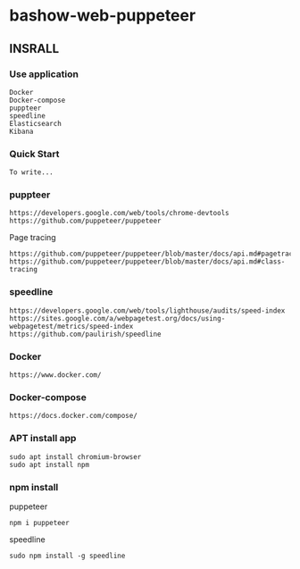 # bashow-web-puppeteer

## INSRALL

### Use application

```
Docker
Docker-compose
puppteer
speedline
Elasticsearch
Kibana
```

### Quick Start

```
To write...
```

### puppteer

```
https://developers.google.com/web/tools/chrome-devtools
https://github.com/puppeteer/puppeteer
```

Page tracing
```
https://github.com/puppeteer/puppeteer/blob/master/docs/api.md#pagetracing
https://github.com/puppeteer/puppeteer/blob/master/docs/api.md#class-tracing
```

### speedline

```
https://developers.google.com/web/tools/lighthouse/audits/speed-index
https://sites.google.com/a/webpagetest.org/docs/using-webpagetest/metrics/speed-index
https://github.com/paulirish/speedline
```

### Docker

```
https://www.docker.com/
```

### Docker-compose

```
https://docs.docker.com/compose/
```

### APT install app

```
sudo apt install chromium-browser
sudo apt install npm
```

### npm install

puppeteer
```
npm i puppeteer
```

speedline
```
sudo npm install -g speedline
```

